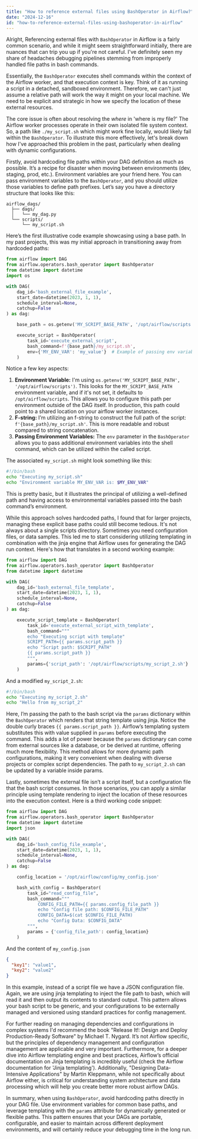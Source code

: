 ```yaml
---
title: "How to reference external files using BashOperator in Airflow?"
date: "2024-12-16"
id: "how-to-reference-external-files-using-bashoperator-in-airflow"
---
```


Alright,  Referencing external files with `BashOperator` in Airflow is a fairly common scenario, and while it might seem straightforward initially, there are nuances that can trip you up if you're not careful. I've definitely seen my share of headaches debugging pipelines stemming from improperly handled file paths in bash commands.

Essentially, the `BashOperator` executes shell commands within the context of the Airflow worker, and that execution context is key. Think of it as running a script in a detached, sandboxed environment. Therefore, we can't just assume a relative path will work the way it might on your local machine. We need to be explicit and strategic in how we specify the location of these external resources.

The core issue is often about resolving the *where* in 'where is my file?' The Airflow worker processes operate in their own isolated file system context. So, a path like `./my_script.sh` which might work fine locally, would likely fail within the `BashOperator`. To illustrate this more effectively, let's break down how I've approached this problem in the past, particularly when dealing with dynamic configurations.

Firstly, avoid hardcoding file paths within your DAG definition as much as possible. It’s a recipe for disaster when moving between environments (dev, staging, prod, etc.). Environment variables are your friend here. You can pass environment variables to the `BashOperator`, and you should utilize those variables to define path prefixes. Let’s say you have a directory structure that looks like this:

```
airflow_dags/
  ├── dags/
  │   └── my_dag.py
  └── scripts/
      └── my_script.sh
```

Here’s the first illustrative code example showcasing using a base path. In my past projects, this was my initial approach in transitioning away from hardcoded paths:

```python
from airflow import DAG
from airflow.operators.bash_operator import BashOperator
from datetime import datetime
import os

with DAG(
    dag_id='bash_external_file_example',
    start_date=datetime(2023, 1, 1),
    schedule_interval=None,
    catchup=False
) as dag:

    base_path = os.getenv('MY_SCRIPT_BASE_PATH', '/opt/airflow/scripts')

    execute_script = BashOperator(
        task_id='execute_external_script',
        bash_command=f'{base_path}/my_script.sh',
        env={'MY_ENV_VAR': 'my_value'}  # Example of passing env variables
    )
```

Notice a few key aspects:

1.  **Environment Variable:** I'm using `os.getenv('MY_SCRIPT_BASE_PATH', '/opt/airflow/scripts')`. This looks for the `MY_SCRIPT_BASE_PATH` environment variable, and if it's not set, it defaults to `/opt/airflow/scripts`. This allows you to configure this path per environment outside of the DAG itself. In production, this path could point to a shared location on your airflow worker instances.
2.  **F-string:** I’m utilizing an f-string to construct the full path of the script: `f'{base_path}/my_script.sh'`. This is more readable and robust compared to string concatenation.
3.  **Passing Environment Variables:** The `env` parameter in the `BashOperator` allows you to pass additional environment variables into the shell command, which can be utilized within the called script.

The associated `my_script.sh` might look something like this:

```bash
#!/bin/bash
echo "Executing my_script.sh"
echo "Environment variable MY_ENV_VAR is: $MY_ENV_VAR"
```

This is pretty basic, but it illustrates the principal of utilizing a well-defined path and having access to environmental variables passed into the bash command’s environment.

While this approach solves hardcoded paths, I found that for larger projects, managing these explicit base paths could still become tedious. It's not always about a single scripts directory. Sometimes you need configuration files, or data samples. This led me to start considering utilizing templating in combination with the jinja engine that Airflow uses for generating the DAG run context. Here's how that translates in a second working example:

```python
from airflow import DAG
from airflow.operators.bash_operator import BashOperator
from datetime import datetime

with DAG(
    dag_id='bash_external_file_template',
    start_date=datetime(2023, 1, 1),
    schedule_interval=None,
    catchup=False
) as dag:

    execute_script_template = BashOperator(
        task_id='execute_external_script_with_template',
        bash_command="""
        echo "Executing script with template"
        SCRIPT_PATH={{ params.script_path }}
        echo "Script path: $SCRIPT_PATH"
        {{ params.script_path }} 
        """,
        params={'script_path': '/opt/airflow/scripts/my_script_2.sh'}
    )
```

And a modified `my_script_2.sh`:

```bash
#!/bin/bash
echo "Executing my_script_2.sh"
echo "Hello from my_script_2"
```

Here, I’m passing the path to the bash script via the `params` dictionary within the `BashOperator` which renders that string template using jinja. Notice the double curly braces `{{ params.script_path }}`. Airflow’s templating system substitutes this with value supplied in `params` before executing the command. This adds a lot of power because the `params` dictionary can come from external sources like a database, or be derived at runtime, offering much more flexibility. This method allows for more dynamic path configurations, making it very convenient when dealing with diverse projects or complex script dependencies. The path to `my_script_2.sh` can be updated by a variable inside params.

Lastly, sometimes the external file isn’t a script itself, but a configuration file that the bash script consumes. In those scenarios, you can apply a similar principle using template rendering to inject the location of these resources into the execution context. Here is a third working code snippet:

```python
from airflow import DAG
from airflow.operators.bash_operator import BashOperator
from datetime import datetime
import json

with DAG(
    dag_id='bash_config_file_example',
    start_date=datetime(2023, 1, 1),
    schedule_interval=None,
    catchup=False
) as dag:

    config_location = '/opt/airflow/config/my_config.json'

    bash_with_config = BashOperator(
        task_id="read_config_file",
        bash_command="""
            CONFIG_FILE_PATH={{ params.config_file_path }}
            echo "Config file path: $CONFIG_FILE_PATH"
            CONFIG_DATA=$(cat $CONFIG_FILE_PATH)
            echo "Config Data: $CONFIG_DATA"
        """,
        params = {'config_file_path': config_location}
    )

```

And the content of `my_config.json`

```json
{
  "key1": "value1",
  "key2": "value2"
}
```

In this example, instead of a script file we have a JSON configuration file. Again, we are using jinja templating to inject the file path to bash, which will read it and then output its contents to standard output. This pattern allows your bash script to be generic, and your configurations to be externally managed and versioned using standard practices for config management.

For further reading on managing dependencies and configurations in complex systems I'd recommend the book "Release It!: Design and Deploy Production-Ready Software" by Michael T. Nygard. It’s not Airflow specific, but the principles of dependency management and configuration management are applicable and very important. Furthermore, for a deeper dive into Airflow templating engine and best practices, Airflow’s official documentation on Jinja templating is incredibly useful (check the Airflow documentation for 'Jinja templating'). Additionally, "Designing Data-Intensive Applications" by Martin Kleppmann, while not specifically about Airflow either, is critical for understanding system architecture and data processing which will help you create better more robust airflow DAGs.

In summary, when using `BashOperator`, avoid hardcoding paths directly in your DAG file. Use environment variables for common base paths, and leverage templating with the `params` attribute for dynamically generated or flexible paths. This pattern ensures that your DAGs are portable, configurable, and easier to maintain across different deployment environments, and will certainly reduce your debugging time in the long run.
